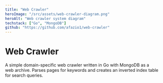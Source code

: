 ```yaml
---
title: "Web Crawler"
heroImage: "/src/assets/web-crawler-diagram.png"
heroAlt: "Web crawler system diagram"
techstack: ["Go", "MongoDB"]
github: "https://github.com/afazio1/web-crawler"
---
```


# Web Crawler
A simple domain-specific web crawler written in Go with MongoDB as a web archive. Parses pages for keywords and creates an inverted index table for search queries. 